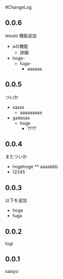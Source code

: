 #ChangeLog

## 0.0.6
tesuto
機能追加
* aの機能
  * 詳細
* hoge-
  * fuga-
    * aaaaaa

## 0.0.5
ついか
* sasss
  * aaaaaaaaa
* gadasas
  * hoge
    * ????

## 0.0.4
またついか
* hogehoge
** aaaabbb
* 12345

## 0.0.3
以下を追加
* hoge
* fuga

## 0.0.2
tugi

## 0.0.1
saisyo

